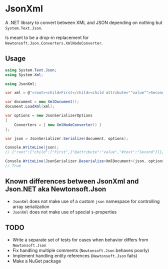 # JsonXml

A .NET library to convert between XML and JSON depending on nothing but `System.Text.Json`.

Is meant to be a drop-in replacement for `Newtonsoft.Json.Converters.XmlNodeConverter`.

## Usage

```csharp
using System.Text.Json;
using System.Xml;

using JsonXml;

var xml = @"<root><child>First</child><child attribute=""value"">Second</child></root>";

var document = new XmlDocument();
document.LoadXml(xml);

var options = new JsonSerializerOptions
{
    Converters = { new XmlNodeConverter() }
};

var json = JsonSerializer.Serialize(document, options);

Console.WriteLine(json);
// {"root":{"child":["First",{"@attribute":"value","#text":"Second"}]}}

Console.WriteLine(JsonSerializer.Deserialize<XmlDocument>(json, options)!.OuterXml == xml);
// True
```

## Known differences between JsonXml and Json.NET aka Newtonsoft.Json

* `JsonXml` does not make use of a custom `json` namespace for controlling array serialization
* `JsonXml` does not make use of special `$`-properties

## TODO

* Write a separate set of tests for cases when behavior differs from `Newtonsoft.Json`
* Fix handling multiple comments (`Newtonsoft.Json` behaves poorly)
* Implement handling entity references (`Newtonsoft.Json` fails)
* Make a NuGet package
